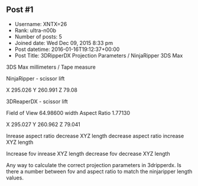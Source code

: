 ## Post #1
- Username: XNTX=26
- Rank: ultra-n00b
- Number of posts: 5
- Joined date: Wed Dec 09, 2015 8:33 pm
- Post datetime: 2016-01-16T19:12:37+00:00
- Post Title: 3DRipperDX Projection Parameters / NinjaRipper 3DS Max

3DS Max millimeters / Tape measure

NinjaRipper - scissor lift

X 295.026
Y 260.991
Z 79.08


3DReaperDX - scissor lift

Field of View 64.98600 width
Aspect Ratio  1.77130

X 295.027
Y 260.962
Z 79.041

Inrease aspect ratio decrease XYZ length
decrease aspect ratio increase XYZ length

Increase fov inrease XYZ length
decrease fov decrease XYZ length


Any way to calculate the correct projection parameters in 3dripperdx.
Is there a number between fov and aspect ratio to match the ninjaripper length values.
